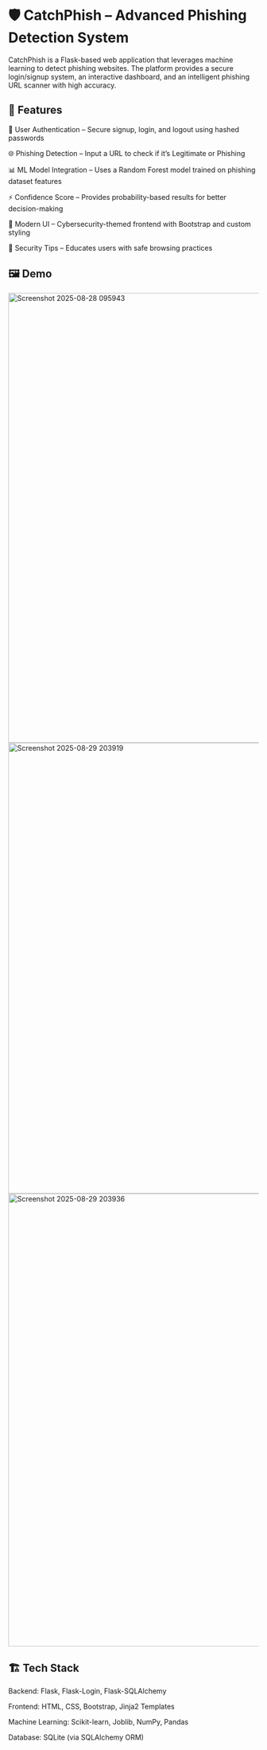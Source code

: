 # 🛡️ CatchPhish – Advanced Phishing Detection System

CatchPhish is a Flask-based web application that leverages machine learning to detect phishing websites.
The platform provides a secure login/signup system, an interactive dashboard, and an intelligent phishing URL scanner with high accuracy.

## 🚀 Features

🔐 User Authentication – Secure signup, login, and logout using hashed passwords

🌐 Phishing Detection – Input a URL to check if it’s Legitimate or Phishing

📊 ML Model Integration – Uses a Random Forest model trained on phishing dataset features

⚡ Confidence Score – Provides probability-based results for better decision-making

🎨 Modern UI – Cybersecurity-themed frontend with Bootstrap and custom styling

📝 Security Tips – Educates users with safe browsing practices

## 🖼️ Demo

<img width="1901" height="904" alt="Screenshot 2025-08-28 095943" src="https://github.com/user-attachments/assets/942b1012-621b-45d0-bb35-22268483dea4" />

<img width="1655" height="906" alt="Screenshot 2025-08-29 203919" src="https://github.com/user-attachments/assets/367a0a97-7d8c-42f6-a3a5-dd03008d7593" />

<img width="1634" height="910" alt="Screenshot 2025-08-29 203936" src="https://github.com/user-attachments/assets/983a9001-1cdb-4345-bfda-f2d78b548b88" />




## 🏗️ Tech Stack

Backend: Flask, Flask-Login, Flask-SQLAlchemy

Frontend: HTML, CSS, Bootstrap, Jinja2 Templates

Machine Learning: Scikit-learn, Joblib, NumPy, Pandas

Database: SQLite (via SQLAlchemy ORM)
